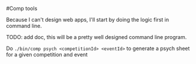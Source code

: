 #Comp tools

Because I can't design web apps, I'll start by doing the logic first in command line.

TODO: add doc, this will be a pretty well designed command line program.

Do `./bin/comp psych <competitionId> <eventId>` to generate a psych sheet for a given competition and event
